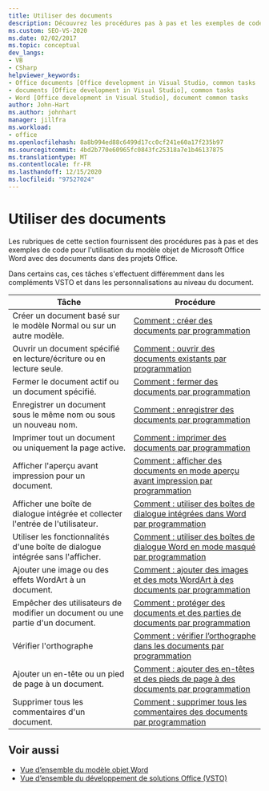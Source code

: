 ```yaml
---
title: Utiliser des documents
description: Découvrez les procédures pas à pas et les exemples de code permettant d’utiliser le modèle objet de Microsoft Word pour travailler avec des documents dans les projets Office.
ms.custom: SEO-VS-2020
ms.date: 02/02/2017
ms.topic: conceptual
dev_langs:
- VB
- CSharp
helpviewer_keywords:
- Office documents [Office development in Visual Studio, common tasks
- documents [Office development in Visual Studio], common tasks
- Word [Office development in Visual Studio], document common tasks
author: John-Hart
ms.author: johnhart
manager: jillfra
ms.workload:
- office
ms.openlocfilehash: 8a8b994ed88c6499d17cc0cf241e60a17f235b97
ms.sourcegitcommit: 4bd2b770e60965fc0843fc25318a7e1b46137875
ms.translationtype: MT
ms.contentlocale: fr-FR
ms.lasthandoff: 12/15/2020
ms.locfileid: "97527024"
---
```

# <a name="work-with-documents"></a>Utiliser des documents
  Les rubriques de cette section fournissent des procédures pas à pas et des exemples de code pour l'utilisation du modèle objet de Microsoft Office Word avec des documents dans des projets Office.

 Dans certains cas, ces tâches s'effectuent différemment dans les compléments VSTO et dans les personnalisations au niveau du document.

|Tâche|Procédure|
|----------|---------------|
|Créer un document basé sur le modèle Normal ou sur un autre modèle.|[Comment : créer des documents par programmation](../vsto/how-to-programmatically-create-new-documents.md)|
|Ouvrir un document spécifié en lecture/écriture ou en lecture seule.|[Comment : ouvrir des documents existants par programmation](../vsto/how-to-programmatically-open-existing-documents.md)|
|Fermer le document actif ou un document spécifié.|[Comment : fermer des documents par programmation](../vsto/how-to-programmatically-close-documents.md)|
|Enregistrer un document sous le même nom ou sous un nouveau nom.|[Comment : enregistrer des documents par programmation](../vsto/how-to-programmatically-save-documents.md)|
|Imprimer tout un document ou uniquement la page active.|[Comment : imprimer des documents par programmation](../vsto/how-to-programmatically-print-documents.md)|
|Afficher l'aperçu avant impression pour un document.|[Comment : afficher des documents en mode aperçu avant impression par programmation](../vsto/how-to-programmatically-display-documents-in-print-preview.md)|
|Afficher une boîte de dialogue intégrée et collecter l'entrée de l'utilisateur.|[Comment : utiliser des boîtes de dialogue intégrées dans Word par programmation](../vsto/how-to-programmatically-use-built-in-dialog-boxes-in-word.md)|
|Utiliser les fonctionnalités d'une boîte de dialogue intégrée sans l'afficher.|[Comment : utiliser des boîtes de dialogue Word en mode masqué par programmation](../vsto/how-to-programmatically-use-word-dialog-boxes-in-hidden-mode.md)|
|Ajouter une image ou des effets WordArt à un document.|[Comment : ajouter des images et des mots WordArt à des documents par programmation](../vsto/how-to-programmatically-add-pictures-and-word-art-to-documents.md)|
|Empêcher des utilisateurs de modifier un document ou une partie d'un document.|[Comment : protéger des documents et des parties de documents par programmation](../vsto/how-to-programmatically-protect-documents-and-parts-of-documents.md)|
|Vérifier l'orthographe|[Comment : vérifier l’orthographe dans les documents par programmation](../vsto/how-to-programmatically-check-spelling-in-documents.md)|
|Ajouter un en-tête ou un pied de page à un document.|[Comment : ajouter des en-têtes et des pieds de page à des documents par programmation](../vsto/how-to-programmatically-add-headers-and-footers-to-documents.md)|
|Supprimer tous les commentaires d'un document.|[Comment : supprimer tous les commentaires des documents par programmation](../vsto/how-to-programmatically-remove-all-comments-from-documents.md)|

## <a name="see-also"></a>Voir aussi
- [Vue d’ensemble du modèle objet Word](../vsto/word-object-model-overview.md)
- [Vue d’ensemble du développement de solutions Office &#40;VSTO&#41;](../vsto/office-solutions-development-overview-vsto.md)
